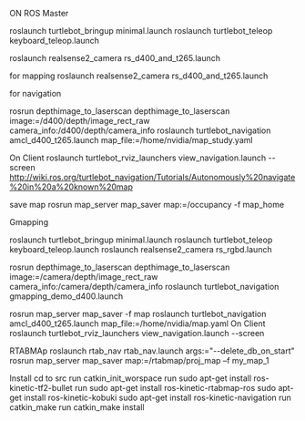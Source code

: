 ON ROS Master

roslaunch turtlebot_bringup minimal.launch
roslaunch turtlebot_teleop keyboard_teleop.launch

roslaunch realsense2_camera rs_d400_and_t265.launch

for mapping
roslaunch realsense2_camera rs_d400_and_t265.launch

for navigation

rosrun depthimage_to_laserscan depthimage_to_laserscan image:=/d400/depth/image_rect_raw camera_info:/d400/depth/camera_info
roslaunch turtlebot_navigation amcl_d400_t265.launch map_file:=/home/nvidia/map_study.yaml

On Client
roslaunch turtlebot_rviz_launchers view_navigation.launch --screen
http://wiki.ros.org/turtlebot_navigation/Tutorials/Autonomously%20navigate%20in%20a%20known%20map

save map 
rosrun map_server map_saver map:=/occupancy -f map_home

Gmapping

roslaunch turtlebot_bringup minimal.launch
roslaunch turtlebot_teleop keyboard_teleop.launch
roslaunch realsense2_camera rs_rgbd.launch

rosrun depthimage_to_laserscan depthimage_to_laserscan image:=/camera/depth/image_rect_raw camera_info:/camera/depth/camera_info
roslaunch turtlebot_navigation gmapping_demo_d400.launch

rosrun map_server map_saver -f map
roslaunch turtlebot_navigation amcl_d400_t265.launch map_file:=/home/nvidia/map.yaml
On Client
roslaunch turtlebot_rviz_launchers view_navigation.launch --screen

RTABMAp
roslaunch rtab_nav rtab_nav.launch args:="--delete_db_on_start"
rosrun map_server map_saver map:=/rtabmap/proj_map –f my_map_1

Install
cd to src
run catkin_init_worspace
run sudo apt-get install ros-kinetic-tf2-bullet
run sudo apt-get install ros-kinetic-rtabmap-ros
sudo apt-get install ros-kinetic-kobuki
sudo apt-get install ros-kinetic-navigation
run catkin_make
run catkin_make install
